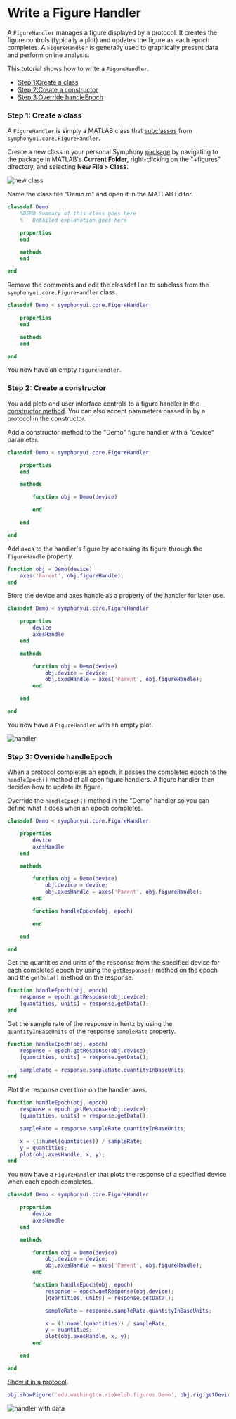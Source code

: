# Write a Figure Handler

A `FigureHandler` manages a figure displayed by a protocol. It creates the figure controls (typically a plot) and updates the figure as each epoch completes. A `FigureHandler` is generally used to graphically present data and perform online analysis.

This tutorial shows how to write a `FigureHandler`.

- [Step 1:Create a class](#step-1-create-a-class)
- [Step 2:Create a constructor](#step-2-create-a-constructor)
- [Step 3:Override handleEpoch](#step-3-override-handleepoch)

### Step 1: Create a class
A `FigureHandler` is simply a MATLAB class that [subclasses](http://www.mathworks.com/help/matlab/matlab_oop/creating-subclasses--syntax-and-techniques.html) from `symphonyui.core.FigureHandler`.

Create a new class in your personal Symphony [package](Create-a-Package) by navigating to the package in MATLAB's **Current Folder**, right-clicking on the "+figures" directory, and selecting **New File > Class**.

![new class](images/write-a-figure-handler/new-class.png)

Name the class file "Demo.m" and open it in the MATLAB Editor.

```matlab
classdef Demo
    %DEMO Summary of this class goes here
    %   Detailed explanation goes here

    properties
    end

    methods
    end

end
```

Remove the comments and edit the classdef line to subclass from the `symphonyui.core.FigureHandler` class.

```matlab
classdef Demo < symphonyui.core.FigureHandler

    properties
    end

    methods
    end

end
```

You now have an empty `FigureHandler`.

### Step 2: Create a constructor
You add plots and user interface controls to a figure handler in the [constructor method](http://www.mathworks.com/help/matlab/matlab_oop/class-constructor-methods.html). You can also accept parameters passed in by a protocol in the constructor.

Add a constructor method to the "Demo" figure handler with a "device" parameter.

```matlab
classdef Demo < symphonyui.core.FigureHandler

    properties
    end

    methods

        function obj = Demo(device)

        end

    end

end
```

Add axes to the handler's figure by accessing its figure through the `figureHandle` property.

```matlab
function obj = Demo(device)
    axes('Parent', obj.figureHandle);
end
```

Store the device and axes handle as a property of the handler for later use.

```matlab
classdef Demo < symphonyui.core.FigureHandler

    properties
        device
        axesHandle
    end

    methods

        function obj = Demo(device)
            obj.device = device;
            obj.axesHandle = axes('Parent', obj.figureHandle);
        end

    end

end
```

You now have a `FigureHandler` with an empty plot.

![handler](images/write-a-figure-handler/handler.png)

### Step 3: Override handleEpoch
When a protocol completes an epoch, it passes the completed epoch to the `handleEpoch()` method of all open figure handlers. A figure handler then decides how to update its figure.

Override the `handleEpoch()` method in the "Demo" handler so you can define what it does when an epoch completes.

```matlab
classdef Demo < symphonyui.core.FigureHandler

    properties
        device
        axesHandle
    end

    methods

        function obj = Demo(device)
            obj.device = device;
            obj.axesHandle = axes('Parent', obj.figureHandle);
        end

        function handleEpoch(obj, epoch)

        end

    end

end
```

Get the quantities and units of the response from the specified device for each completed epoch by using the `getResponse()` method on the epoch and the `getData()` method on the response.

```matlab
function handleEpoch(obj, epoch)
    response = epoch.getResponse(obj.device);
    [quantities, units] = response.getData();
end
```

Get the sample rate of the response in hertz by using the `quantityInBaseUnits` of the response `sampleRate` property.

```matlab
function handleEpoch(obj, epoch)
    response = epoch.getResponse(obj.device);
    [quantities, units] = response.getData();

    sampleRate = response.sampleRate.quantityInBaseUnits;
end
```

Plot the response over time on the handler axes.

```matlab
function handleEpoch(obj, epoch)
    response = epoch.getResponse(obj.device);
    [quantities, units] = response.getData();

    sampleRate = response.sampleRate.quantityInBaseUnits;

    x = (1:numel(quantities)) / sampleRate;
    y = quantities;
    plot(obj.axesHandle, x, y);
end
```

You now have a `FigureHandler` that plots the response of a specified device when each epoch completes.

```matlab
classdef Demo < symphonyui.core.FigureHandler

    properties
        device
        axesHandle
    end

    methods

        function obj = Demo(device)
            obj.device = device;
            obj.axesHandle = axes('Parent', obj.figureHandle);
        end

        function handleEpoch(obj, epoch)
            response = epoch.getResponse(obj.device);
            [quantities, units] = response.getData();

            sampleRate = response.sampleRate.quantityInBaseUnits;

            x = (1:numel(quantities)) / sampleRate;
            y = quantities;
            plot(obj.axesHandle, x, y);
        end

    end

end
```

[Show it in a protocol](Show-Figure-Handlers-in-a-Protocol).

```matlab
obj.showFigure('edu.washington.riekelab.figures.Demo', obj.rig.getDevice(obj.amp));
```

![handler with data](images/write-a-figure-handler/handler-with-data.png)
